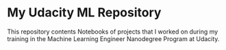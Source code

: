 # My Udacity ML Repository

This repository contents Notebooks of projects that I worked on during my training in the Machine Learning Engineer Nanodegree Program at Udacity.
